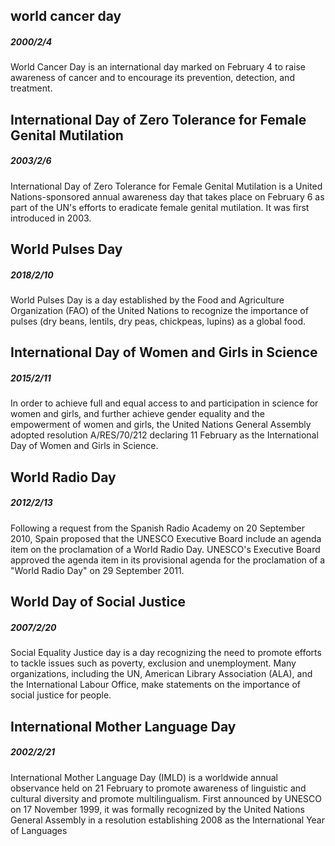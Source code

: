 

## world cancer day
##### 2000/2/4

World Cancer Day is an international day marked on February 4 to raise awareness of cancer and to encourage its prevention, detection, and treatment.



## International Day of Zero Tolerance for Female Genital Mutilation
##### 2003/2/6

International Day of Zero Tolerance for Female Genital Mutilation is a United Nations-sponsored annual awareness day that takes place on February 6 as part of the UN's efforts to eradicate female genital mutilation. It was first introduced in 2003.



## World Pulses Day
##### 2018/2/10

World Pulses Day is a day established by the Food and Agriculture Organization (FAO) of the United Nations to recognize the importance of pulses (dry beans, lentils, dry peas, chickpeas, lupins) as a global food.



## International Day of Women and Girls in Science
##### 2015/2/11

In order to achieve full and equal access to and participation in science for women and girls, and further achieve gender equality and the empowerment of women and girls, the United Nations General Assembly adopted resolution A/RES/70/212 declaring 11 February as the International Day of Women and Girls in Science.



## World Radio Day
##### 2012/2/13

Following a request from the Spanish Radio Academy on 20 September 2010, Spain proposed that the UNESCO Executive Board include an agenda item on the proclamation of a World Radio Day. UNESCO's Executive Board approved the agenda item in its provisional agenda for the proclamation of a "World Radio Day" on 29 September 2011.



## World Day of Social Justice
##### 2007/2/20

Social Equality Justice day is a day recognizing the need to promote efforts to tackle issues such as poverty, exclusion and unemployment. Many organizations, including the UN, American Library Association (ALA), and the International Labour Office, make statements on the importance of social justice for people.



## International Mother Language Day
##### 2002/2/21

International Mother Language Day (IMLD) is a worldwide annual observance held on 21 February to promote awareness of linguistic and cultural diversity and promote multilingualism. First announced by UNESCO on 17 November 1999, it was formally recognized by the United Nations General Assembly in a resolution establishing 2008 as the International Year of Languages

